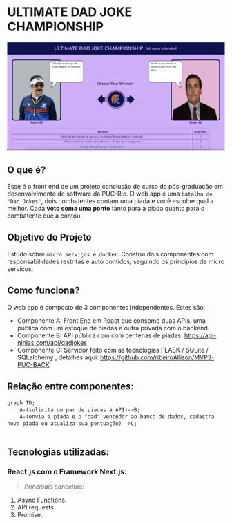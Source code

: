 # ULTIMATE DAD JOKE CHAMPIONSHIP

![alt screenshot of the program](/public/images/screenshot.png "Program screenshot")

## O que é?
Esse é o front end de um projeto conclusão de curso da pós-graduação em desenvolvimento de software da PUC-Rio.
O web app é uma `batalha de "Dad Jokes"`, dois combatentes contam uma piada e você escolhe qual a melhor.
Cada **voto soma uma ponto** tanto para a piada quanto para o combatente que a contou.


## Objetivo do Projeto 
Estudo sobre `micro serviços e docker`. Construi dois componentes com responsabilidades restritas e auto contidos, seguindo os princípios de micro serviços.


## Como funciona?
O web app é composto de 3 componentes independentes. Estes são:
- Componente A:  Front End em React que consome duas APIs, uma pública com um estoque de piadas e outra privada com o backend.
- Componente B: API pública com com centenas de piadas: https://api-ninjas.com/api/dadjokes
- Componente C: Servidor feito com as tecnologias FLASK / SQLite / SQLalchemy , detalhes aqui: https://github.com/ribeiroAllison/MVP3-PUC-BACK

## Relação entre componentes:

```mermaid
graph TD;
    A-(solicita um par de piadas à API)->B;
    A-(envia a piada e o "dad" vencedor ao banco de dados, cadastra nova piada ou atualiza sua pontuação) ->C;
   
```

## Tecnologias utilizadas:

### React.js com o Framework Next.js:

>*Principais conceitos:*

1. Async Functions.
2. API requests.
3. Promise.

